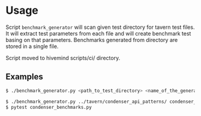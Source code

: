 # Usage

Script `benchmark_generator` will scan given test directory for tavern test files. It will extract
test parameters from each file and will create benchmark test basing on that parameters. Benchmarks generated
from directory are stored in a single file.

Script moved to hivemind scripts/ci/ directory.


## Examples
```bash
$ ./benchmark_generator.py <path_to_test_directory> <name_of_the_generated_benchmark_file> <address_of_node_hivemind_to_be_tested>
```


```bash
$ ./benchmark_generator.py ../tavern/condenser_api_patterns/ condenser_benchmarks.py http://127.0.0.1:8080
$ pytest condenser_benchmarks.py 
```
